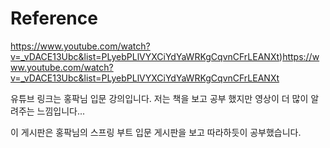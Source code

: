 # Reference

https://www.youtube.com/watch?v=_vDACE13Ubc&list=PLyebPLlVYXCiYdYaWRKgCqvnCFrLEANXt)https://www.youtube.com/watch?v=_vDACE13Ubc&list=PLyebPLlVYXCiYdYaWRKgCqvnCFrLEANXt

유튜브 링크는 홍팍님 입문 강의입니다. 
저는 책을 보고 공부 했지만 영상이 더 많이 알려주는 느낌입니다... 

이 게시판은 홍팍님의 스프링 부트 입문 게시판을 보고 따라하듯이 공부했습니다. 
